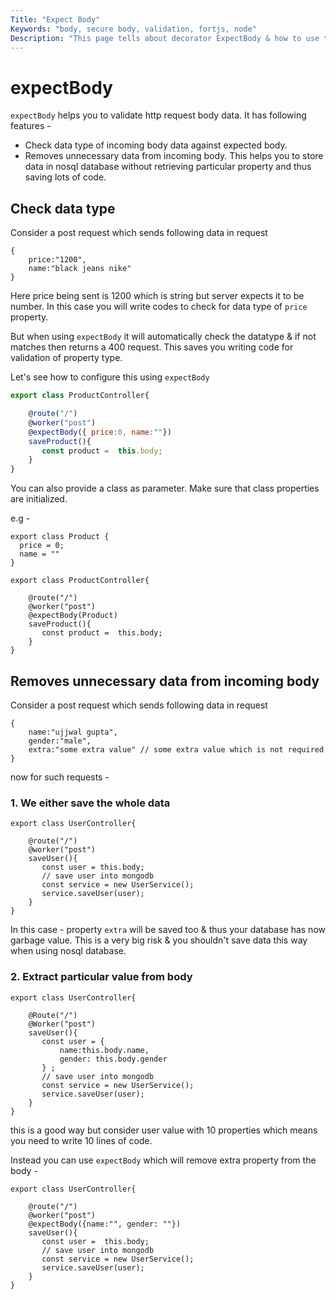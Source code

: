 ```yaml
---
Title: "Expect Body"
Keywords: "body, secure body, validation, fortjs, node"
Description: "This page tells about decorator ExpectBody & how to use this."
---
```


# expectBody

`expectBody` helps you to validate http request body data. It has following features -

* Check data type of incoming body data against expected body.
* Removes unnecessary data from incoming body. This helps you to store data in nosql database without retrieving particular property and thus saving lots of code.

## Check data type
Consider a post request which sends following data in request 

```
{
    price:"1200",
    name:"black jeans nike"
}
```

Here price being sent is 1200 which is string but server expects it to be number. In this case you will write codes to check for data type of `price` property. 

But when using `expectBody` it will automatically check the datatype & if not matches then returns a 400 request. This saves you writing code for validation of property type.

Let's see how to configure this using `expectBody`

```javascript
export class ProductController{

    @route("/")
    @worker("post")
    @expectBody({ price:0, name:""})
    saveProduct(){
       const product =  this.body;
    }
}
```

You can also provide a class as parameter. Make sure that class properties are initialized.

e.g - 

```
export class Product {
  price = 0;
  name = ""
}

export class ProductController{

    @route("/")
    @worker("post")
    @expectBody(Product)
    saveProduct(){
       const product =  this.body;
    }
}
```
## Removes unnecessary data from incoming body

Consider a post request which sends following data in request 

```
{
    name:"ujjwal gupta",
    gender:"male",
    extra:"some extra value" // some extra value which is not required
}
```

now for such requests -

### 1. We either save the whole data

```
export class UserController{

    @route("/")
    @worker("post")
    saveUser(){
       const user = this.body;
       // save user into mongodb
       const service = new UserService();
       service.saveUser(user);
    }
}
```

In this case - property `extra` will be saved too & thus your database has now garbage value. This is a very big risk & you shouldn't save data this way when using nosql database.

### 2. Extract particular value from body

```
export class UserController{

    @Route("/")
    @Worker("post")
    saveUser(){
       const user = {
           name:this.body.name,
           gender: this.body.gender
       } ;
       // save user into mongodb
       const service = new UserService();
       service.saveUser(user);
    }
}
```

this is a good way but consider user value with 10 properties which means you need to write 10 lines of code.

Instead you can use `expectBody` which will remove extra property from the body -

```
export class UserController{

    @route("/")
    @worker("post")
    @expectBody({name:"", gender: ""})
    saveUser(){
       const user =  this.body;
       // save user into mongodb
       const service = new UserService();
       service.saveUser(user);
    }
}
```
